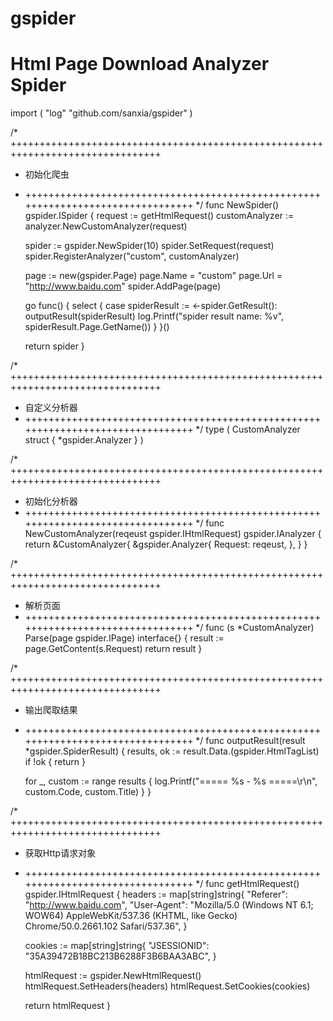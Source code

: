 # gspider
Html Page Download Analyzer Spider
==========================

import (
    "log"
    "github.com/sanxia/gspider"
)

/* ++++++++++++++++++++++++++++++++++++++++++++++++++++++++++++++++++++++++++++++++
 * 初始化爬虫
 * ++++++++++++++++++++++++++++++++++++++++++++++++++++++++++++++++++++++++++++++++ */
func NewSpider() gspider.ISpider {
    request := getHtmlRequest()
    customAnalyzer := analyzer.NewCustomAnalyzer(request)

    spider := gspider.NewSpider(10)
    spider.SetRequest(request)
    spider.RegisterAnalyzer("custom", customAnalyzer)

    page := new(gspider.Page)
    page.Name = "custom"
    page.Url = "http://www.baidu.com"
    spider.AddPage(page)

    go func() {
        select {
        case spiderResult := <-spider.GetResult():
            outputResult(spiderResult)
            log.Printf("spider result name: %v", spiderResult.Page.GetName())
        }
    }()

    return spider
}

/* ++++++++++++++++++++++++++++++++++++++++++++++++++++++++++++++++++++++++++++++++
 * 自定义分析器
 * ++++++++++++++++++++++++++++++++++++++++++++++++++++++++++++++++++++++++++++++++ */
type (
    CustomAnalyzer struct {
        *gspider.Analyzer
    }
)

/* ++++++++++++++++++++++++++++++++++++++++++++++++++++++++++++++++++++++++++++++++
 * 初始化分析器
 * ++++++++++++++++++++++++++++++++++++++++++++++++++++++++++++++++++++++++++++++++ */
func NewCustomAnalyzer(reqeust gspider.IHtmlRequest) gspider.IAnalyzer {
    return &CustomAnalyzer{
        &gspider.Analyzer{
            Request: reqeust,
        },
    }
}

/* ++++++++++++++++++++++++++++++++++++++++++++++++++++++++++++++++++++++++++++++++
 * 解析页面
 * ++++++++++++++++++++++++++++++++++++++++++++++++++++++++++++++++++++++++++++++++ */
func (s *CustomAnalyzer) Parse(page gspider.IPage) interface{} {
    result := page.GetContent(s.Request)
    return result
}

/* ++++++++++++++++++++++++++++++++++++++++++++++++++++++++++++++++++++++++++++++++
 * 输出爬取结果
 * ++++++++++++++++++++++++++++++++++++++++++++++++++++++++++++++++++++++++++++++++ */
func outputResult(result *gspider.SpiderResult) {
    results, ok := result.Data.(gspider.HtmlTagList)
    if !ok {
        return
    }

    for _, custom := range results {
        log.Printf("===== %s - %s =====\r\n", custom.Code, custom.Title)
    }
}

/* ++++++++++++++++++++++++++++++++++++++++++++++++++++++++++++++++++++++++++++++++
 * 获取Http请求对象
 * ++++++++++++++++++++++++++++++++++++++++++++++++++++++++++++++++++++++++++++++++ */
func getHtmlRequest() gspider.IHtmlRequest {
    headers := map[string]string{
        "Referer":    "http://www.baidu.com",
        "User-Agent": "Mozilla/5.0 (Windows NT 6.1; WOW64) AppleWebKit/537.36 (KHTML, like Gecko) Chrome/50.0.2661.102 Safari/537.36",
    }

    cookies := map[string]string{
        "JSESSIONID": "35A39472B18BC213B6288F3B6BAA3ABC",
    }

    htmlRequest := gspider.NewHtmlRequest()
    htmlRequest.SetHeaders(headers)
    htmlRequest.SetCookies(cookies)

    return htmlRequest
}